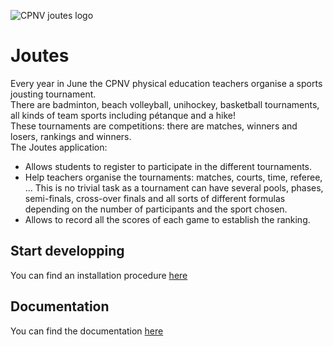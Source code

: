 ![CPNV joutes logo](https://github.com/CPNV-ES/Joutes/blob/master/wiki/logo-black.png)

# Joutes

Every year in June the CPNV physical education teachers organise a sports jousting tournament.  
There are badminton, beach volleyball, unihockey, basketball tournaments, all kinds of team sports including pétanque and a hike!  
These tournaments are competitions: there are matches, winners and losers, rankings and winners.  
The Joutes application:
- Allows students to register to participate in the different tournaments. 
- Help teachers organise the tournaments: matches, courts, time, referee, ... This is no trivial task as a tournament can have several pools, phases, semi-finals, cross-over finals and all sorts of different formulas depending on the number of participants and the sport chosen. 
- Allows to record all the scores of each game to establish the ranking.  

## Start developping
You can find an installation procedure [here](https://github.com/CPNV-ES/Joutes-2020/wiki/Proc%C3%A9dure-d'installation)
## Documentation
You can find the documentation [here](https://github.com/CPNV-ES/Joutes-2020/wiki)
